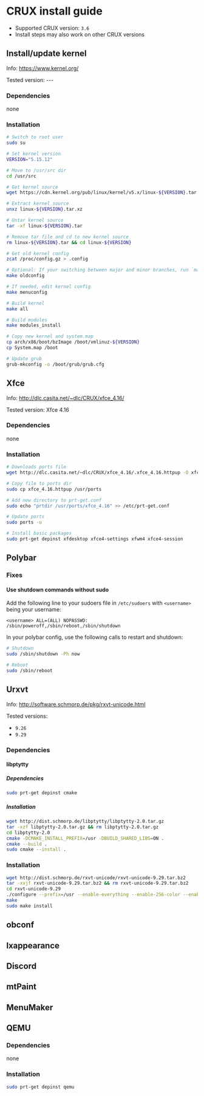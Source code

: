 # CRUX install guide

- Supported CRUX version: `3.6`
- Install steps may also work on other CRUX versions

## Install/update kernel

Info: https://www.kernel.org/

Tested version: ---

### Dependencies

none

### Installation

```bash
# Switch to root user
sudo su

# Set kernel version
VERSION="5.15.12"

# Move to /usr/src dir
cd /usr/src

# Get kernel source
wget https://cdn.kernel.org/pub/linux/kernel/v5.x/linux-${VERSION}.tar.xz

# Extract kernel source
unxz linux-${VERSION}.tar.xz

# Untar kernel source
tar -xf linux-${VERSION}.tar

# Remove tar file and cd to new kernel source
rm linux-${VERSION}.tar && cd linux-${VERSION}

# Get old kernel config
zcat /proc/config.gz > .config

# Optional: If your switching between major and minor branches, run `make oldconfig` first to see new kernel features
make oldconfig

# If needed, edit kernel config
make menuconfig

# Build kernel
make all

# Build modules
make modules_install

# Copy new kernel and system.map
cp arch/x86/boot/bzImage /boot/vmlinuz-${VERSION}
cp System.map /boot

# Update grub
grub-mkconfig -o /boot/grub/grub.cfg
```

## Xfce

Info: http://dlc.casita.net/~dlc/CRUX/xfce_4.16/

Tested version: Xfce 4.16

### Dependencies

none

### Installation

```bash
# Downloads ports file
wget http://dlc.casita.net/~dlc/CRUX/xfce_4.16/.xfce_4.16.httpup -O xfce_4.16.httpup

# Copy file to ports dir
sudo cp xfce_4.16.httpup /usr/ports

# Add new directory to prt-get.conf
sudo echo "prtdir /usr/ports/xfce_4.16" >> /etc/prt-get.conf

# Update ports
sudo ports -u

# Install basic packages
sudo prt-get depinst xfdesktop xfce4-settings xfwm4 xfce4-session
```

## Polybar

### Fixes

#### Use shutdown commands without sudo

Add the following line to your sudoers file in `/etc/sudoers` with `<username>` being your username:

```
<username> ALL=(ALL) NOPASSWD: /sbin/poweroff,/sbin/reboot,/sbin/shutdown
```

In your polybar config, use the following calls to restart and shutdown:

```bash
# Shutdown
sudo /sbin/shutdown -Ph now

# Reboot
sudo /sbin/reboot
```

## Urxvt

Info: http://software.schmorp.de/pkg/rxvt-unicode.html

Tested versions: 
- `9.26`
- `9.29`

### Dependencies

<TODO>

#### libptytty

##### Dependencies

```bash
sudo prt-get depinst cmake
```

##### Installation

```bash
wget http://dist.schmorp.de/libptytty/libptytty-2.0.tar.gz
tar -xzf libptytty-2.0.tar.gz && rm libptytty-2.0.tar.gz
cd libptytty-2.0
cmake -DCMAKE_INSTALL_PREFIX=/usr -DBUILD_SHARED_LIBS=ON .
cmake --build .
sudo cmake --install .
```

### Installation

```bash
wget http://dist.schmorp.de/rxvt-unicode/rxvt-unicode-9.29.tar.bz2
tar -xvjf rxvt-unicode-9.29.tar.bz2 && rm rxvt-unicode-9.29.tar.bz2
cd rxvt-unicode-9.29
./configure --prefix=/usr --enable-everything --enable-256-color --enable-text-blink --enable-fading --enable-font-styles --enable-pixbuf --enable-iso14755 --enable-mousewheel --enable-perl --enable-unicode3 --enable-xft
make
sudo make install
```

## obconf

<TODO>

## lxappearance

<TODO>

## Discord

<TODO>

## mtPaint

<TODO>

## MenuMaker

<TODO>

## QEMU

### Dependencies

none

### Installation

```bash
sudo prt-get depinst qemu
```
